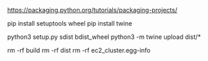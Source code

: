 https://packaging.python.org/tutorials/packaging-projects/

pip install setuptools wheel
pip install twine

python3 setup.py sdist bdist_wheel
python3 -m twine upload dist/*




rm -rf build
rm -rf dist
rm -rf ec2_cluster.egg-info
